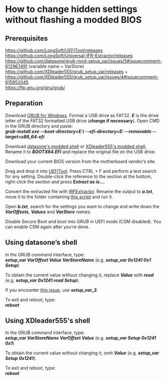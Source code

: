 # How to change hidden settings without flashing a modded BIOS
## Prerequisites
https://github.com/LongSoft/UEFITool/releases  
https://github.com/LongSoft/Universal-IFR-Extractor/releases  
https://github.com/datasone/grub-mod-setup_var/issues/5#issuecomment-612967491 (variable name = VarStore)  
https://github.com/XDleader555/grub_setup_var/releases + https://github.com/XDleader555/grub_setup_var/issues/4#issuecomment-615953345  
https://ftp.gnu.org/gnu/grub/  

## Preparation
Download [GRUB for Windows](https://ftp.gnu.org/gnu/grub/). Format a USB drive as FAT32. ***E*** is the drive letter of the FAT32 formatted USB drive (**change if necessary**). Open CMD in the GRUB directory and paste:  
***grub-install.exe --boot-directory=E:\ --efi-directory=E: --removable --target=x86_64-efi***

Download [datasone's modded shell](https://github.com/datasone/grub-mod-setup_var/files/4470388/modGRUBShellCustomVarName.zip) or [XDleader555's modded shell](https://github.com/XDleader555/grub_setup_var/releases). Rename it to ***BOOTX64.EFI*** and replace the original file on the USB drive.

Download your current BIOS version from the motherboard vendor’s site.

Drag and drop it into [UEFITool](https://github.com/LongSoft/UEFITool/releases). Press CTRL + F and perform a text search for any setting. Double-click the reference to the section at the bottom, right-click the section and press ***Extract as is...***.

Convert the extracted file with [IRFExtractor](https://github.com/LongSoft/Universal-IFR-Extractor/releases). Rename the output to ***a.txt***, move it to the folder containing [this script](https://github.com/BoringBoredom/IFR-Formatter/releases) and run it.

Open ***b.txt***, search for the settings you want to change and write down the ***VarOffsets***, ***Values*** and ***VarStore*** names.

Disable Secure Boot and boot into GRUB in UEFI mode (CSM disabled). You can enable CSM again after you're done.

## Using datasone’s shell
In the GRUB command interface, type:  
***setup_var VarOffset Value VarStoreName*** (e.g. ***setup_var 0x1241 0x1 Setup***)

To obtain the current value without changing it, replace ***Value*** with ***read*** (e.g. ***setup_var 0x1241 read Setup***).

If you encounter [this issue](https://github.com/datasone/grub-mod-setup_var/blob/master/README.md#the-problem), use ***setup_var_3***.

To exit and reboot, type:  
***reboot***

## Using XDleader555's shell
In the GRUB command interface, type:  
***setup_var VarStoreName VarOffset Value*** (e.g. ***setup_var Setup 0x1241 0x1***)

To obtain the current value without changing it, omit ***Value*** (e.g. ***setup_var Setup 0x1241***).

To exit and reboot, type:  
***reboot***
